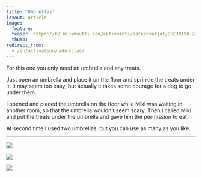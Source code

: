```yaml
---
title: "Umbrellas"
layout: article
image:
  feature:
  teaser: https://b2.minimuutti.com/aktivointi/sateenvarjot/DSC38196-245px.jpg
  thumb:
redirect_from:
  - /en/activation/umbrellas/
---
```


For this one you only need an umbrella and any treats.

Just open an umbrella and place it on the floor and sprinkle the treats under it. It may seem too easy, but actually it takes some courage for a dog to go under them.

I opened and placed the umbrella on the floor while Miki was waiting in another room, so that the umbrella wouldn’t seem scary. Then I called Miki and put the treats under the umbrella and gave him the permission to eat.

At second time I used two umbrellas, but you can use as many as you like.

---

![](https://b2.minimuutti.com/aktivointi/sateenvarjot/DSC38230-800px.jpg)

![](https://b2.minimuutti.com/aktivointi/sateenvarjot/DSC38196-800px.jpg)

![](https://b2.minimuutti.com/aktivointi/sateenvarjot/DSC38250-800px.jpg)
